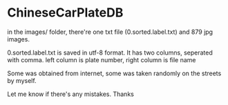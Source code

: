 # ChineseCarPlateDB

in the images/ folder, there're one txt file (0.sorted.label.txt) and 879 jpg images.

0.sorted.label.txt is saved in utf-8 format. It has two columns, seperated with comma.
left column is plate number, right column is file name

Some was obtained from internet, some was taken randomly on the streets by myself.


Let me know if there's any mistakes. Thanks
